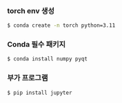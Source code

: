 
### torch env 생성
```bash
$ conda create -n torch python=3.11
```

### Conda 필수 패키지
```bash
$ conda install numpy pyqt
```

### 부가 프로그램
```bash
$ pip install jupyter
```
